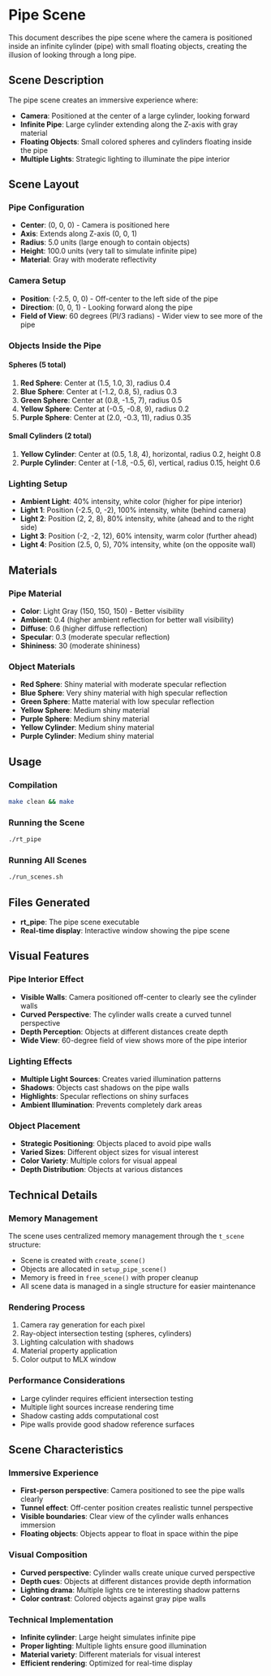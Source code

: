 # Pipe Scene

This document describes the pipe scene where the camera is positioned inside an infinite cylinder (pipe) with small floating objects, creating the illusion of looking through a long pipe.

## Scene Description

The pipe scene creates an immersive experience where:
- **Camera**: Positioned at the center of a large cylinder, looking forward
- **Infinite Pipe**: Large cylinder extending along the Z-axis with gray material
- **Floating Objects**: Small colored spheres and cylinders floating inside the pipe
- **Multiple Lights**: Strategic lighting to illuminate the pipe interior

## Scene Layout

### Pipe Configuration
- **Center**: (0, 0, 0) - Camera is positioned here
- **Axis**: Extends along Z-axis (0, 0, 1)
- **Radius**: 5.0 units (large enough to contain objects)
- **Height**: 100.0 units (very tall to simulate infinite pipe)
- **Material**: Gray with moderate reflectivity

### Camera Setup
- **Position**: (-2.5, 0, 0) - Off-center to the left side of the pipe
- **Direction**: (0, 0, 1) - Looking forward along the pipe
- **Field of View**: 60 degrees (PI/3 radians) - Wider view to see more of the pipe

### Objects Inside the Pipe

#### Spheres (5 total)
1. **Red Sphere**: Center at (1.5, 1.0, 3), radius 0.4
2. **Blue Sphere**: Center at (-1.2, 0.8, 5), radius 0.3
3. **Green Sphere**: Center at (0.8, -1.5, 7), radius 0.5
4. **Yellow Sphere**: Center at (-0.5, -0.8, 9), radius 0.2
5. **Purple Sphere**: Center at (2.0, -0.3, 11), radius 0.35

#### Small Cylinders (2 total)
1. **Yellow Cylinder**: Center at (0.5, 1.8, 4), horizontal, radius 0.2, height 0.8
2. **Purple Cylinder**: Center at (-1.8, -0.5, 6), vertical, radius 0.15, height 0.6

### Lighting Setup
- **Ambient Light**: 40% intensity, white color (higher for pipe interior)
- **Light 1**: Position (-2.5, 0, -2), 100% intensity, white (behind camera)
- **Light 2**: Position (2, 2, 8), 80% intensity, white (ahead and to the right side)
- **Light 3**: Position (-2, -2, 12), 60% intensity, warm color (further ahead)
- **Light 4**: Position (2.5, 0, 5), 70% intensity, white (on the opposite wall)

## Materials

### Pipe Material
- **Color**: Light Gray (150, 150, 150) - Better visibility
- **Ambient**: 0.4 (higher ambient reflection for better wall visibility)
- **Diffuse**: 0.6 (higher diffuse reflection)
- **Specular**: 0.3 (moderate specular reflection)
- **Shininess**: 30 (moderate shininess)

### Object Materials
- **Red Sphere**: Shiny material with moderate specular reflection
- **Blue Sphere**: Very shiny material with high specular reflection
- **Green Sphere**: Matte material with low specular reflection
- **Yellow Sphere**: Medium shiny material
- **Purple Sphere**: Medium shiny material
- **Yellow Cylinder**: Medium shiny material
- **Purple Cylinder**: Medium shiny material

## Usage

### Compilation
```bash
make clean && make
```

### Running the Scene
```bash
./rt_pipe
```

### Running All Scenes
```bash
./run_scenes.sh
```

## Files Generated

- **rt_pipe**: The pipe scene executable
- **Real-time display**: Interactive window showing the pipe scene

## Visual Features

### Pipe Interior Effect
- **Visible Walls**: Camera positioned off-center to clearly see the cylinder walls
- **Curved Perspective**: The cylinder walls create a curved tunnel perspective
- **Depth Perception**: Objects at different distances create depth
- **Wide View**: 60-degree field of view shows more of the pipe interior

### Lighting Effects
- **Multiple Light Sources**: Creates varied illumination patterns
- **Shadows**: Objects cast shadows on the pipe walls
- **Highlights**: Specular reflections on shiny surfaces
- **Ambient Illumination**: Prevents completely dark areas

### Object Placement
- **Strategic Positioning**: Objects placed to avoid pipe walls
- **Varied Sizes**: Different object sizes for visual interest
- **Color Variety**: Multiple colors for visual appeal
- **Depth Distribution**: Objects at various distances

## Technical Details

### Memory Management
The scene uses centralized memory management through the `t_scene` structure:
- Scene is created with `create_scene()`
- Objects are allocated in `setup_pipe_scene()`
- Memory is freed in `free_scene()` with proper cleanup
- All scene data is managed in a single structure for easier maintenance

### Rendering Process
1. Camera ray generation for each pixel
2. Ray-object intersection testing (spheres, cylinders)
3. Lighting calculation with shadows
4. Material property application
5. Color output to MLX window

### Performance Considerations
- Large cylinder requires efficient intersection testing
- Multiple light sources increase rendering time
- Shadow casting adds computational cost
- Pipe walls provide good shadow reference surfaces

## Scene Characteristics

### Immersive Experience
- **First-person perspective**: Camera positioned to see the pipe walls clearly
- **Tunnel effect**: Off-center position creates realistic tunnel perspective
- **Visible boundaries**: Clear view of the cylinder walls enhances immersion
- **Floating objects**: Objects appear to float in space within the pipe

### Visual Composition
- **Curved perspective**: Cylinder walls create unique curved perspective
- **Depth cues**: Objects at different distances provide depth information
- **Lighting drama**: Multiple lights cre te interesting shadow patterns
- **Color contrast**: Colored objects against gray pipe walls

### Technical Implementation
- **Infinite cylinder**: Large height simulates infinite pipe
- **Proper lighting**: Multiple lights ensure good illumination
- **Material variety**: Different materials for visual interest
- **Efficient rendering**: Optimized for real-time display
